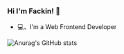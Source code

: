 ### Hi I'm Fackin! 👋

- 💻、I'm a Web Frontend Developer

<!--
**Fackin/Fackin** is a ✨ _special_ ✨ repository because its `README.md` (this file) appears on your GitHub profile.

Here are some ideas to get you started:

- 🔭 I’m currently working on ...
- 🌱 I’m currently learning ...
- 👯 I’m looking to collaborate on ...
- 🤔 I’m looking for help with ...
- 💬 Ask me about ...
- 📫 How to reach me: ...
- 😄 Pronouns: ...
- ⚡ Fun fact: ...

-->


![Anurag's GitHub stats](https://github-readme-stats.vercel.app/api?username=fackin&show_icons=true&theme=radical)
